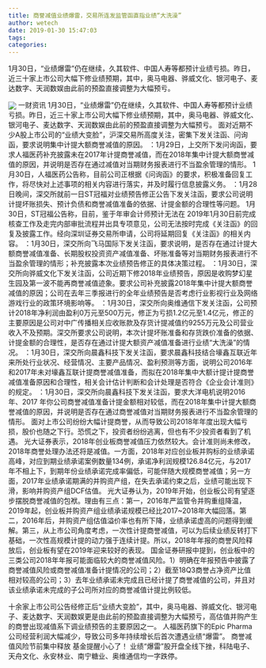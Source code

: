 ```yaml
---
title: 商誉减值业绩爆雷，交易所连发监管函直指业绩“大洗澡”
author: wetech
date: 2019-01-30 15:47:03
tags: 
categories: 
---
```

1月30日，“业绩爆雷”仍在继续，久其软件、中国人寿等都预计业绩亏损。昨日，近三十家上市公司大幅下修业绩预期，其中，奥马电器、骅威文化、银河电子、麦达数字、天润数娱由此前的预盈直接调整为大幅预亏。
<!-- more -->
<img align="center" border="0" src="https://imgcdn.yicai.com/uppics/images/2019/01/ad4a8abcdbceacfb9dc31d610b174af9.jpg" />
一财资讯
1月30日，“业绩爆雷”仍在继续，久其软件、中国人寿等都预计业绩亏损。昨日，近三十家上市公司大幅下修业绩预期，其中，奥马电器、骅威文化、银河电子、麦达数字、天润数娱由此前的预盈直接调整为大幅预亏。
面对近期不少A股上市公司的“业绩大变脸”，沪深交易所高度关注，密集下发关注函、问询函，要求说明集中计提大额商誉减值的原因。
：1月29日，上交所下发问询函，要求人福医药补充披露未在2017年计提商誉减值，而在2018年集中计提大额商誉减值的原因，并说明是否存在通过减值对当期财务报表进行不当盈余管理的情形。
1月30日，人福医药公告称，目前公司正根据《问询函》的要求，积极准备回复工作，将尽快对上述事项的相关内容进行落实，并及时履行信息披露义务。
：1月28日晚间，深交所就前一日ST冠福对业绩预告修正公告下发关注函，要求公司说明计提坏账损失、预计负债和商誉减值准备的依据、计提金额的合理性等问题。
1月30日，ST冠福公告称，目前，鉴于年审会计师预计无法在 2019年1月30日前完成核查工作及走完内部审批流程并出具专项意见，公司无法按时完成《关注函》的回复及披露工作。经向深圳证券交易所申请，公司将延期回复《关注函》的相关内容。
：1月30日，深交所向飞马国际下发关注函，要求说明，是否存在通过计提大额商誉减值准备、长期股权投资资产减值准备、坏账准备等对当期财务报表进行不当盈余管理的情形；补充披露本次业绩预告修正的具体决策过程。
：1月30日，深交所向骅威文化下发关注函，公司近期下修2018年业绩预告，原因是收购梦幻星生园及第一波不能再商誉减值迹象。要求公司补充披露2018年集中计提大额商誉减值的原因；公司在去年三季报进行的全年业绩预告是否考虑行业影视行业及网络游戏行业的政策环境影响等。
：1月30日，深交所向奥维通信下发关注函，公司预计2018年净利润由盈利0万元至500万元，修正为亏损1.2亿元至1.4亿元，修正的主要原因是公司对中广传播相关应收账款及存货计提减值约9255万元及公司营业收入不及预期。深交所要求公司说明，本次计提坏账准备和存货跌价准备的依据、计提金额的合理性，是否存在通过计提大额资产减值准备进行业绩“大洗澡”的情况。
：1月30日，深交所向晨鑫科技下发关注函，要求晨鑫科技结合壕鑫互联近年来所处行业状况、经营情况、主要产品情况、盈利预测等方面，说明公司2016年和2017年未对壕鑫互联计提商誉减值准备，而拟在2018年集中大额计提计提商誉减值准备原因和合理性，相关会计估计判断和会计处理是否符合《企业会计准则》的规定。
：1月30日，深交所向晨鑫科技下发关注函，要求大洋电机说明2016年、2017 年你公司商誉减值准备计提金额相对较低，而在2018年集中计提大额商誉减值的原因，并说明是否存在通过商誉减值对当期财务报表进行不当盈余管理的情形。
面对上市公司纷纷大幅计提商誉，从而导致公司2018年年度出现大幅亏损，股价也随之下行。恐慌之下，投资者纷纷逃离，但也有不少投资者看到了机遇。
光大证券表示，2018年创业板商誉减值压力依然较大。会计准则尚未修改，2018年商誉处理办法还将是减值。一方面，2018年对应创业板并购标的业绩承诺高峰，对应到期业绩承诺案例数量134例，承诺净利润规模126.84亿元，与2017年不相上下，到期年份业绩承诺完成率偏低，可能伴随大规模商誉减值；另一方面，2017年业绩承诺期满的并购资产组，在失去承诺约束之后，业绩可能出现下滑，影响并购资产组DCF估值。
光大证券认为，2019年开始，创业板公司有望逐步摆脱商誉减值的包袱。理由有三点：第一，2016年严监管令并购重组降温，2019年起，创业板并购资产组业绩承诺规模已经比2017~2018年大幅回落。第二，2016年后，并购资产组估值溢价率也有所下降，业绩承诺虚高的问题得到缓解。第三，从上市公司角度考虑，一次性计提商誉减值，可以为后续业绩反转打下基础，一次性高规模计提的动力强于连续计提。所以，2018年年报的商誉风险释放后，创业板有望在2019年迎来较好的表现。
国金证券研报中提到，创业板中的三类公司2018年年报可能面临较大的商誉减值风险。1）明确在年报预告中披露了商誉减值风险或商誉减值准备计提情况的公司；2）截至18Q3商誉占净资产比值相对较高的公司；3）去年业绩承诺未完成且已经计提了商誉减值的公司，并且对该业绩承诺未完成的子公司所对应的商誉减值计提比例较低。
 
 
 
十余家上市公司公告经修正后“业绩大变脸”，其中，奥马电器、骅威文化、银河电子、麦达数字、天润数娱更是由此前的预盈直接调整为大幅预亏，高估值并购产生的商誉出现减值系下调业绩预告的主要原因之一。
人福医药旗下的Epic Pharma公司经营利润大幅减少，导致公司多年持续增长后首次遭遇业绩“爆雷”。
商誉减值风险节前集中释放 基金提醒小心了！
业绩“爆雷”股开盘全线下挫，科陆电子、天舟文化、永安林业、南宁糖业、奥维通信均一字跌停。
